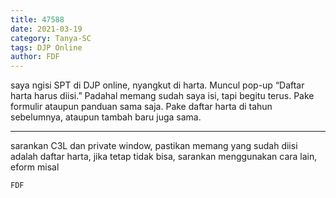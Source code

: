 ```yaml
---
title: 47588
date: 2021-03-19
category: Tanya-SC
tags: DJP Online
author: FDF
---
```


saya ngisi SPT di DJP online, nyangkut di harta. Muncul pop-up “Daftar harta harus diisi.” Padahal memang sudah saya isi, tapi begitu terus. Pake formulir ataupun panduan sama saja. Pake daftar harta di tahun sebelumnya, ataupun tambah baru juga sama.

---

sarankan C3L dan private window, pastikan memang yang sudah diisi adalah daftar harta, jika tetap tidak bisa, sarankan menggunakan cara lain, eform misal

`FDF`
